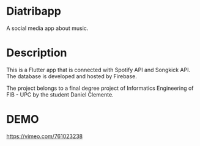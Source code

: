 # Diatribapp

A social media app about music.

# Description

This is a Flutter app that is connected with Spotify API and Songkick API. The database is developed and hosted by Firebase.

The project belongs to a final degree project of Informatics Engineering of FIB - UPC by the student Daniel Clemente.

# DEMO

https://vimeo.com/761023238
